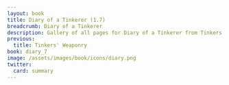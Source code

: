 ```yaml
---
layout: book
title: Diary of a Tinkerer (1.7)
breadcrumb: Diary of a Tinkerer
description: Gallery of all pages for Diary of a Tinkerer from Tinkers' Construct in Minecraft 1.7.10.
previous:
  title: Tinkers' Weaponry
book: diary_7
image: /assets/images/book/icons/diary.png
twitter:
  card: summary
---
```

